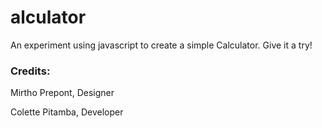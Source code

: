 # alculator

An experiment using javascript to create a simple Calculator. Give it a try!

### Credits:

Mirtho Prepont, Designer

Colette Pitamba, Developer
